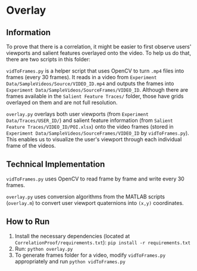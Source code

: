 # Overlay

## Information

To prove that there is a correlation, it might be easier to first observe users' viewports and salient features overlayed onto the video. To help us do that, there are two scripts in this folder:

`vidToFrames.py` is a helper script that uses OpenCV to turn `.mp4` files into frames (every 30 frames). It reads in a video from `Experiment Data/SampleVideos/Source/VIDEO_ID.mp4` and outputs the frames into `Experiment Data/SampleVideos/SourceFrames/VIDEO_ID`. Although there are frames available in the `Salient Feature Traces/` folder, those have grids overlayed on them and are not full resolution.

`overlay.py` overlays both user viewports (from `Experiment Data/Traces/USER_ID/`) and salient feature information (from `Salient Feature Traces/VIDEO_ID/POI.xlsx`) onto the video frames (stored in `Experiment Data/SampleVideos/SourceFrames/VIDEO_ID` by `vidToFrames.py`). This enables us to visualize the user's viewport through each individual frame of the videos.

## Technical Implementation

`vidToFrames.py` uses OpenCV to read frame by frame and write every 30 frames.

`overlay.py` uses conversion algorithms from the MATLAB scripts (`overlay.m`) to convert user viewport quaternions into `(x,y)` coordinates. 

## How to Run

1. Install the necessary dependencies (located at `CorrelationProof/requirements.txt`): `pip install -r requirements.txt`
2. Run: `python overlay.py`
3. To generate frames folder for a video, modify `vidToFrames.py` appropriately and run `python vidToFrames.py`